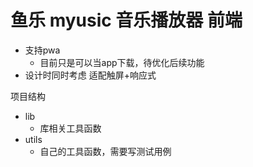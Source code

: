 # 鱼乐 myusic 音乐播放器 前端
- 支持pwa
  - 目前只是可以当app下载，待优化后续功能
- 设计时同时考虑 适配触屏+响应式


<!-- NOTE -->

<!-- 
为什么平板上不能每个时刻横着用,如果放到最大的话，存在部分页面会自动竖屏
 -->


 项目结构
 - lib
   - 库相关工具函数
 - utils
   - 自己的工具函数，需要写测试用例